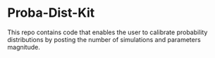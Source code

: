 # Proba-Dist-Kit
This repo contains code that enables the user to calibrate probability distributions by posting the number of simulations and parameters magnitude.
